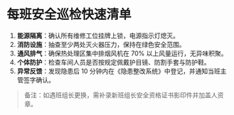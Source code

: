 # 每班安全巡检快速清单

1. **能源隔离**：确认所有维修工位挂牌上锁，电源指示灯熄灭。
2. **消防设施**：抽查至少两处灭火器压力，保持在绿色安全范围。
3. **通风排气**：确保热处理区集中排烟风机在 70% 以上风量运行，无异味积聚。
4. **个体防护**：检查车间人员是否按规定佩戴护目镜、防割手套与防护鞋。
5. **异常反馈**：发现隐患后 10 分钟内在《隐患整改系统》中登记，并通知当班主管签字确认。

> 备注：如遇班组长更换，需补录新班组长安全资格证书影印件并加盖人资章。
